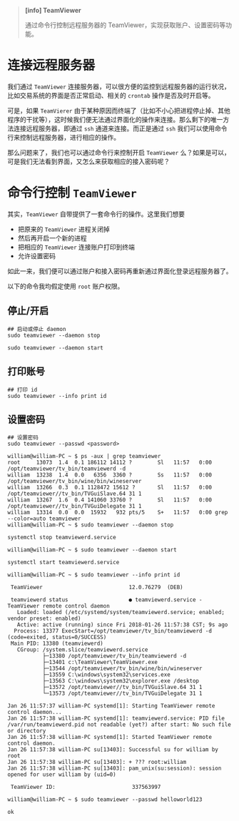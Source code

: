> **[info] TeamViewer**
>
> 通过命令行控制远程服务器的 TeamViewer，实现获取账户、设置密码等功能。
>


# 连接远程服务器

我们通过 `TeamViewer` 连接服务器，可以很方便的监控到远程服务器的运行状况，比如交易系统的界面是否正常启动、相关的 `crontab` 操作是否及时开启等。

可是，如果 `TeamVierer` 由于某种原因而终端了（比如不小心把进程停止掉、其他程序的干扰等），这时候我们便无法通过界面化的操作来连接。那么剩下的唯一方法连接远程服务器，即通过 `ssh` 通道来连接。而正是通过 `ssh` 我们可以使用命令行来控制远程服务器，进行相应的操作。

那么问题来了，我们也可以通过命令行来控制开启 `TeamViewer` 么？如果是可以，可是我们无法看到界面，又怎么来获取相应的接入密码呢？

# 命令行控制 `TeamViewer`

其实，`TeamViewer` 自带提供了一套命令行的操作。这里我们想要

- 把原来的 `TeamViewer` 进程关闭掉
- 然后再开启一个新的进程
- 把相应的 `TeamViewer` 连接账户打印到终端
- 允许设置密码

如此一来，我们便可以通过账户和接入密码再重新通过界面化登录远程服务器了。

以下的命令我均假定使用 `root` 账户权限。

## 停止/开启

```{bash}
## 启动或停止 daemon
sudo teamviewer --daemon stop

sudo teamviewer --daemon start
```


## 打印账号

```{bash}
## 打印 id
sudo teamviewer --info print id
```

## 设置密码

```{bash}
## 设置密码
sudo teamviewer --passwd <password>
```

```{bash}
william@william-PC ~ $ ps -aux | grep teamviewer
root     13073  1.4  0.1 186112 14112 ?        Sl   11:57   0:00 /opt/teamviewer/tv_bin/teamviewerd -d
william  13238  1.4  0.0   6356  3360 ?        Ss   11:57   0:00 /opt/teamviewer/tv_bin/wine/bin/wineserver
william  13266  0.3  0.1 1128472 15612 ?       Sl   11:57   0:00 /opt/teamviewer//tv_bin/TVGuiSlave.64 31 1
william  13267  1.6  0.4 141060 33760 ?        Sl   11:57   0:00 /opt/teamviewer//tv_bin/TVGuiDelegate 31 1
william  13314  0.0  0.0  15932   932 pts/5    S+   11:57   0:00 grep --color=auto teamviewer
william@william-PC ~ $ sudo teamviewer --daemon stop

systemctl stop teamviewerd.service

william@william-PC ~ $ sudo teamviewer --daemon start

systemctl start teamviewerd.service

william@william-PC ~ $ sudo teamviewer --info print id

 TeamViewer                           12.0.76279  (DEB) 

 teamviewerd status                   ● teamviewerd.service - TeamViewer remote control daemon
   Loaded: loaded (/etc/systemd/system/teamviewerd.service; enabled; vendor preset: enabled)
   Active: active (running) since Fri 2018-01-26 11:57:38 CST; 9s ago
  Process: 13377 ExecStart=/opt/teamviewer/tv_bin/teamviewerd -d (code=exited, status=0/SUCCESS)
 Main PID: 13380 (teamviewerd)
   CGroup: /system.slice/teamviewerd.service
           ├─13380 /opt/teamviewer/tv_bin/teamviewerd -d
           ├─13401 c:\TeamViewer\TeamViewer.exe                                                                                    
           ├─13544 /opt/teamviewer/tv_bin/wine/bin/wineserver
           ├─13559 C:\windows\system32\services.exe                                                                                    
           ├─13563 C:\windows\system32\explorer.exe /desktop                                                                                    
           ├─13572 /opt/teamviewer//tv_bin/TVGuiSlave.64 31 1
           └─13573 /opt/teamviewer//tv_bin/TVGuiDelegate 31 1

Jan 26 11:57:37 william-PC systemd[1]: Starting TeamViewer remote control daemon...
Jan 26 11:57:38 william-PC systemd[1]: teamviewerd.service: PID file /var/run/teamviewerd.pid not readable (yet?) after start: No such file or directory
Jan 26 11:57:38 william-PC systemd[1]: Started TeamViewer remote control daemon.
Jan 26 11:57:38 william-PC su[13403]: Successful su for william by root
Jan 26 11:57:38 william-PC su[13403]: + ??? root:william
Jan 26 11:57:38 william-PC su[13403]: pam_unix(su:session): session opened for user william by (uid=0) 

 TeamViewer ID:                        337563997 

william@william-PC ~ $ sudo teamviewer --passwd helloworld123

ok
```
